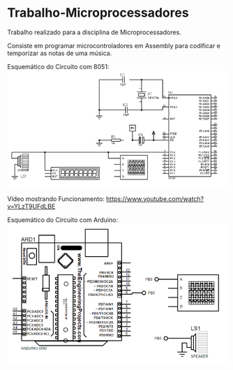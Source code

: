 # Trabalho-Microprocessadores
Trabalho realizado para a disciplina de Microprocessadores.

Consiste em programar microcontroladores em Assembly para codificar e temporizar as notas de uma música.

Esquemático do Circuito com 8051:
<img src="./8051circuit.png"/>

Vídeo mostrando Funcionamento:
https://www.youtube.com/watch?v=YLzT9UFdLBE

Esquemático do Circuito com Arduino:
<img src="./arduinoCircuit.png"/>
